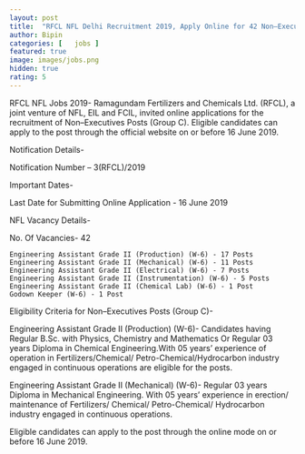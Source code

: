```yaml
---
layout: post
title:  "RFCL NFL Delhi Recruitment 2019, Apply Online for 42 Non–Executives Posts (Group C) till 16 June"
author: Bipin
categories: [   jobs ]
featured: true
image: images/jobs.png
hidden: true
rating: 5
---
```

RFCL NFL Jobs 2019- Ramagundam Fertilizers and Chemicals Ltd. (RFCL), a joint venture of NFL, EIL and FCIL, invited online applications for the recruitment of Non–Executives Posts (Group C). Eligible candidates can apply to the post through the official website on or before 16 June 2019.

Notification Details-

Notification Number – 3(RFCL)/2019 

Important Dates-

Last Date for Submitting Online Application - 16 June 2019

NFL Vacancy Details-

No. Of Vacancies- 42

    Engineering Assistant Grade II (Production) (W-6) - 17 Posts
    Engineering Assistant Grade II (Mechanical) (W-6) - 11 Posts
    Engineering Assistant Grade II (Electrical) (W-6) - 7 Posts
    Engineering Assistant Grade II (Instrumentation) (W-6) - 5 Posts
    Engineering Assistant Grade II (Chemical Lab) (W-6) - 1 Post
    Godown Keeper (W-6) - 1 Post

Eligibility Criteria for Non–Executives Posts (Group C)-

Engineering Assistant Grade II (Production) (W-6)- Candidates having Regular B.Sc. with Physics, Chemistry and Mathematics Or Regular 03 years Diploma in Chemical Engineering.With 05 years’ experience of operation in Fertilizers/Chemical/ Petro-Chemical/Hydrocarbon industry engaged in continuous operations are eligible for the posts.

Engineering Assistant Grade II (Mechanical) (W-6)- Regular 03 years Diploma in Mechanical Engineering. With 05 years’ experience in erection/ maintenance of Fertilizers/ Chemical/ Petro-Chemical/ Hydrocarbon industry engaged in continuous operations.

Eligible candidates can apply to the post through the online mode on or before 16 June 2019.